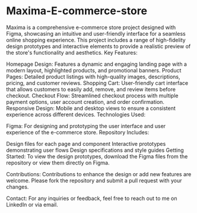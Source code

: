 # Maxima-E-commerce-store
Maxima is a comprehensive e-commerce store project designed with Figma, showcasing an intuitive and user-friendly interface for a seamless online shopping experience. This project includes a range of high-fidelity design prototypes and interactive elements to provide a realistic preview of the store's functionality and aesthetics.
Key Features:

Homepage Design: Features a dynamic and engaging landing page with a modern layout, highlighted products, and promotional banners.
Product Pages: Detailed product listings with high-quality images, descriptions, pricing, and customer reviews.
Shopping Cart: User-friendly cart interface that allows customers to easily add, remove, and review items before checkout.
Checkout Flow: Streamlined checkout process with multiple payment options, user account creation, and order confirmation.
Responsive Design: Mobile and desktop views to ensure a consistent experience across different devices.
Technologies Used:

Figma: For designing and prototyping the user interface and user experience of the e-commerce store.
Repository Includes:

Design files for each page and component
Interactive prototypes demonstrating user flows
Design specifications and style guides
Getting Started: To view the design prototypes, download the Figma files from the repository or view them directly on Figma.

Contributions: Contributions to enhance the design or add new features are welcome. Please fork the repository and submit a pull request with your changes.

Contact: For any inquiries or feedback, feel free to reach out to me on LinkedIn or via email.
